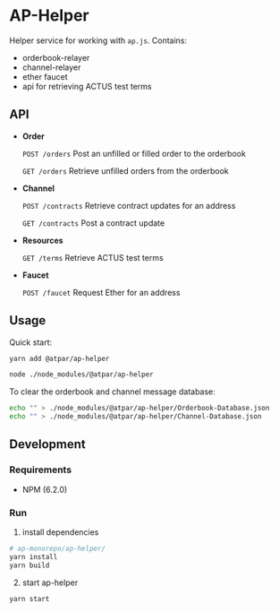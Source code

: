 # AP-Helper

Helper service for working with `ap.js`. 
Contains:
- orderbook-relayer
- channel-relayer
- ether faucet
- api for retrieving ACTUS test terms

## API
- **Order**
  
  `POST /orders` Post an unfilled or filled order to the orderbook

  `GET /orders` Retrieve unfilled orders from the orderbook

- **Channel**

  `POST /contracts` Retrieve contract updates for an address

  `GET /contracts` Post a contract update

- **Resources**

  `GET /terms` Retrieve ACTUS test terms

- **Faucet**

  `POST /faucet` Request Ether for an address

## Usage
Quick start:
```sh
yarn add @atpar/ap-helper

node ./node_modules/@atpar/ap-helper
```

To clear the orderbook and channel message database:
```sh
echo "" > ./node_modules/@atpar/ap-helper/Orderbook-Database.json
echo "" > ./node_modules/@atpar/ap-helper/Channel-Database.json
```

## Development

### Requirements
- NPM (6.2.0)

### Run
1. install dependencies
```sh
# ap-monorepo/ap-helper/
yarn install
yarn build
```

2. start ap-helper
```sh
yarn start
```
